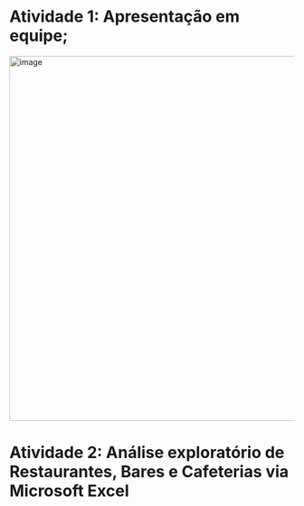 # Atividade 1: Apresentação em equipe;
<img width="1167" height="646" alt="image" src="https://github.com/user-attachments/assets/c647811a-fd26-4097-b863-71c008f806a4" />


# Atividade 2: Análise exploratório de Restaurantes, Bares e Cafeterias via Microsoft Excel
